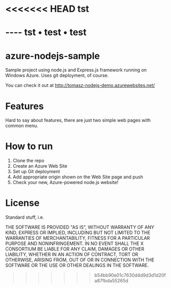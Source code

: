 <<<<<<< HEAD
tst
===

---- tst
• test
• test
=======
azure-nodejs-sample
===================

Sample project using node.js and Express.js framework running on Windows Azure. Uses git deployment, of course.

You can check it out at http://tomasz-nodejs-demo.azurewebsites.net/

Features
========

Hard to say about features, there are just two simple web pages with common menu.

How to run
==========

1. Clone the repo
2. Create an Azure Web Site
3. Set up Git deployment
4. Add appropriate origin shown on the Web Site page and push
5. Check your new, Azure-powered node.js website!

License
=======

Standard stuff, i.e.

THE SOFTWARE IS PROVIDED "AS IS", WITHOUT WARRANTY OF ANY KIND, EXPRESS OR IMPLIED, INCLUDING BUT NOT LIMITED TO THE WARRANTIES OF MERCHANTABILITY, FITNESS FOR A PARTICULAR PURPOSE AND NONINFRINGEMENT. IN NO EVENT SHALL THE X CONSORTIUM BE LIABLE FOR ANY CLAIM, DAMAGES OR OTHER LIABILITY, WHETHER IN AN ACTION OF CONTRACT, TORT OR OTHERWISE, ARISING FROM, OUT OF OR IN CONNECTION WITH THE SOFTWARE OR THE USE OR OTHER DEALINGS IN THE SOFTWARE.
>>>>>>> b54bb90e01c7630d4d9d3d1d20fa87fbda55265d

